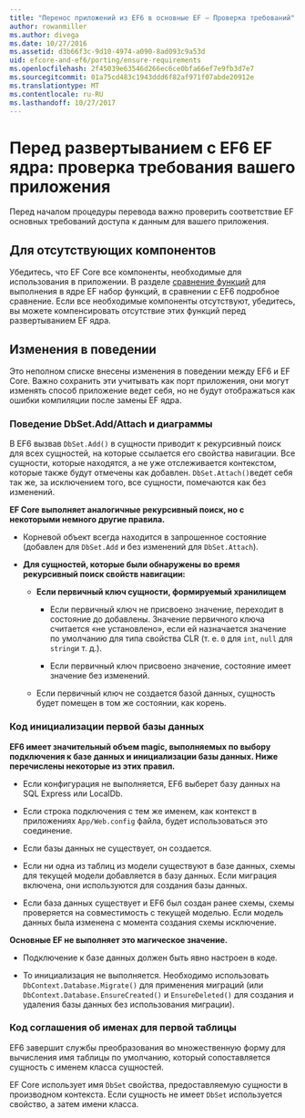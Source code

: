 ```yaml
---
title: "Перенос приложений из EF6 в основные EF – Проверка требований"
author: rowanmiller
ms.author: divega
ms.date: 10/27/2016
ms.assetid: d3b66f3c-9d10-4974-a090-8ad093c9a53d
uid: efcore-and-ef6/porting/ensure-requirements
ms.openlocfilehash: 2f45039e63546d266ec6ce0bfa66ef7e9fb3d7e7
ms.sourcegitcommit: 01a75cd483c1943ddd6f82af971f07abde20912e
ms.translationtype: MT
ms.contentlocale: ru-RU
ms.lasthandoff: 10/27/2017
---
```

# <a name="before-porting-from-ef6-to-ef-core-validate-your-applications-requirements"></a>Перед развертыванием с EF6 EF ядра: проверка требования вашего приложения

Перед началом процедуры перевода важно проверить соответствие EF основных требований доступа к данным для вашего приложения.

## <a name="missing-features"></a>Для отсутствующих компонентов

Убедитесь, что EF Core все компоненты, необходимые для использования в приложении. В разделе [сравнение функций](../features.md) для выполнения в ядре EF набор функций, в сравнении с EF6 подробное сравнение. Если все необходимые компоненты отсутствуют, убедитесь, вы можете компенсировать отсутствие этих функций перед развертыванием EF ядра.

## <a name="behavior-changes"></a>Изменения в поведении

Это неполном списке внесены изменения в поведении между EF6 и EF Core. Важно сохранить эти учитывать как порт приложения, они могут изменять способ приложение ведет себя, но не будут отображаться как ошибки компиляции после замены EF ядра.

### <a name="dbsetaddattach-and-graph-behavior"></a>Поведение DbSet.Add/Attach и диаграммы

В EF6 вызвав `DbSet.Add()` в сущности приводит к рекурсивный поиск для всех сущностей, на которые ссылается его свойства навигации. Все сущности, которые находятся, а не уже отслеживается контекстом, которые также будут отмечены как добавлен. `DbSet.Attach()`ведет себя так же, за исключением того, все сущности, помечаются как без изменений.

**EF Core выполняет аналогичные рекурсивный поиск, но с некоторыми немного другие правила.**

*  Корневой объект всегда находится в запрошенное состояние (добавлен для `DbSet.Add` и без изменений для `DbSet.Attach`).

*  **Для сущностей, которые были обнаружены во время рекурсивный поиск свойств навигации:**

    *  **Если первичный ключ сущности, формируемый хранилищем**

        * Если первичный ключ не присвоено значение, переходит в состояние до добавлены. Значение первичного ключа считается «не установлено», если ей назначается значение по умолчанию для типа свойства CLR (т. е. `0` для `int`, `null` для `string`и т. д.).

        * Если первичный ключ присвоено значение, состояние имеет значение без изменений.

    *  Если первичный ключ не создается базой данных, сущность будет помещен в том же состоянии, как корень.

### <a name="code-first-database-initialization"></a>Код инициализации первой базы данных

**EF6 имеет значительный объем magic, выполняемых по выбору подключения к базе данных и инициализации базы данных. Ниже перечислены некоторые из этих правил.**

* Если конфигурация не выполняется, EF6 выберет базу данных на SQL Express или LocalDb.

* Если строка подключения с тем же именем, как контекст в приложениях `App/Web.config` файла, будет использоваться это соединение.

* Если базы данных не существует, он создается.

* Если ни одна из таблиц из модели существуют в базе данных, схемы для текущей модели добавляется в базу данных. Если миграция включена, они используются для создания базы данных.

* Если база данных существует и EF6 был создан ранее схемы, схемы проверяется на совместимость с текущей моделью. Если модель данных была изменена с момента создания схемы исключение.

**Основные EF не выполняет это магическое значение.**

* Подключение к базе данных должен быть явно настроен в коде.

* То инициализация не выполняется. Необходимо использовать `DbContext.Database.Migrate()` для применения миграций (или `DbContext.Database.EnsureCreated()` и `EnsureDeleted()` для создания и удаления базы данных без использования миграции).

### <a name="code-first-table-naming-convention"></a>Код соглашения об именах для первой таблицы

EF6 завершит службы преобразования во множественную форму для вычисления имя таблицы по умолчанию, который сопоставляется сущность с именем класса сущностей.

EF Core использует имя `DbSet` свойства, предоставляемую сущности в производном контекста. Если сущность не имеет `DbSet` используется свойство, а затем имени класса.
